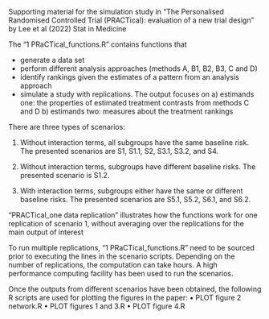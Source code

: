 Supporting material for the simulation study in 
“The Personalised Randomised Controlled Trial (PRACTical): evaluation of a new trial design” 
by Lee et al (2022) Stat in Medicine


The “1 PRaCTical_functions.R” contains functions that 
-	generate a data set
-	perform different analysis approaches (methods A, B1, B2, B3, C and D)
-	identify rankings given the estimates of a pattern from an analysis approach
-	simulate a study with replications. The output focuses on 
a) estimands one: the properties of estimated treatment contrasts from methods C and D 
b) estimands two: measures about the treatment rankings


There are three types of scenarios:
1.	Without interaction terms, all subgroups have the same baseline risk. 
The presented scenarios are S1, S1.1, S2, S3.1, S3.2, and S4.

2.	Without interaction terms, subgroups have different baseline risks. 
The presented scenario is S1.2.

3.	With interaction terms, subgroups either have the same or different baseline risks. 
The presented scenarios are S5.1, S5.2, S6.1, and S6.2.


“PRACTical_one data replication” illustrates how the functions work for one replication of scenario 1, 
without averaging over the replications for the main output of interest

To run multiple replications, “1 PRaCTical_functions.R” need to be sourced prior to executing 
the lines in the scenario scripts. Depending on the number of replications, the computation can take hours. 
A high performance computing facility has been used to run the scenarios.


Once the outputs from different scenarios have been obtained, 
the following R scripts are used for plotting the figures in the paper:
•	PLOT figure 2 network.R
•	PLOT figures 1 and 3.R
•	PLOT figure 4.R
